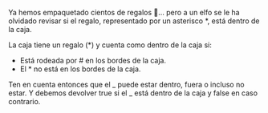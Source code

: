 Ya hemos empaquetado cientos de regalos 🎁… pero a un elfo se le ha olvidado revisar si el regalo, representado por un asterisco \*, está dentro de la caja.

La caja tiene un regalo (\*) y cuenta como dentro de la caja si:

- Está rodeada por # en los bordes de la caja.
- El \* no está en los bordes de la caja.

Ten en cuenta entonces que el _ puede estar dentro, fuera o incluso no estar. Y debemos devolver true si el _ está dentro de la caja y false en caso contrario.
